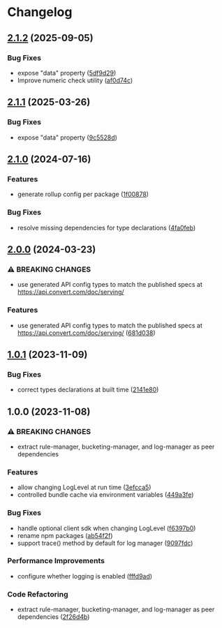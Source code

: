 # Changelog

## [2.1.2](https://github.com/convertcom/javascript-sdk/compare/js-sdk-logger-v2.1.1...js-sdk-logger-v2.1.2) (2025-09-05)


### Bug Fixes

* expose "data" property ([5df9d29](https://github.com/convertcom/javascript-sdk/commit/5df9d295af348485a2f8a1aff8c5440ef1552681))
* Improve numeric check utility ([af0d74c](https://github.com/convertcom/javascript-sdk/commit/af0d74cd027664da90d719a9b9a325dbf60ee62d))

## [2.1.1](https://github.com/convertcom/javascript-sdk/compare/js-sdk-logger-v2.1.0...js-sdk-logger-v2.1.1) (2025-03-26)


### Bug Fixes

* expose "data" property ([9c5528d](https://github.com/convertcom/javascript-sdk/commit/9c5528d8989bbca80c7c4b56fa8fb1b4e1d2826d))

## [2.1.0](https://github.com/convertcom/javascript-sdk/compare/js-sdk-logger-v2.0.0...js-sdk-logger-v2.1.0) (2024-07-16)


### Features

* generate rollup config per package ([1f00878](https://github.com/convertcom/javascript-sdk/commit/1f008780cc716a697e1a80bb407159b783f88a9f))


### Bug Fixes

* resolve missing dependencies for type declarations ([4fa0feb](https://github.com/convertcom/javascript-sdk/commit/4fa0feb2926acfc7ec82ec0b41c46b8f3753b7f1))

## [2.0.0](https://github.com/convertcom/javascript-sdk/compare/js-sdk-logger-v1.0.1...js-sdk-logger-v2.0.0) (2024-03-23)


### ⚠ BREAKING CHANGES

* use generated API config types to match the published specs at https://api.convert.com/doc/serving/

### Features

* use generated API config types to match the published specs at https://api.convert.com/doc/serving/ ([681d038](https://github.com/convertcom/javascript-sdk/commit/681d03845c2d36e303930865275677e8a37faa15))

## [1.0.1](https://github.com/convertcom/javascript-sdk/compare/js-sdk-logger-v1.0.0...js-sdk-logger-v1.0.1) (2023-11-09)


### Bug Fixes

* correct types declarations at built time ([2141e80](https://github.com/convertcom/javascript-sdk/commit/2141e800049f9bcbf4641444b763443f196de146))

## 1.0.0 (2023-11-08)


### ⚠ BREAKING CHANGES

* extract rule-manager, bucketing-manager, and log-manager as peer dependencies

### Features

* allow changing LogLevel at run time ([3efcca5](https://github.com/convertcom/javascript-sdk/commit/3efcca5ea40213543ef44f39fdc82114059a4f20))
* controlled bundle cache via environment variables ([449a3fe](https://github.com/convertcom/javascript-sdk/commit/449a3fe6a80f8cbaa2acf6aceb6c6b73eea387d3))


### Bug Fixes

* handle optional client sdk when changing LogLevel ([f6397b0](https://github.com/convertcom/javascript-sdk/commit/f6397b0179ca7de10fc419a38cb57ff7e981a6ef))
* rename npm packages ([ab54f2f](https://github.com/convertcom/javascript-sdk/commit/ab54f2ff6da4bb11caf28136117d871b48b262ef))
* support trace() method by default for log manager ([9097fdc](https://github.com/convertcom/javascript-sdk/commit/9097fdcc295ae3afbaa545537063c838fd494e02))


### Performance Improvements

* configure whether logging is enabled ([fffd9ad](https://github.com/convertcom/javascript-sdk/commit/fffd9ade05178bf5b42d11f1b0c462f94dae59c9))


### Code Refactoring

* extract rule-manager, bucketing-manager, and log-manager as peer dependencies ([2f26d4b](https://github.com/convertcom/javascript-sdk/commit/2f26d4be5cfe4ab8c8c499a2c2536368483ae74f))
